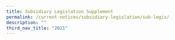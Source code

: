 ```yaml
---
title: Subsidiary Legislation Supplement
permalink: /current-notices/subsidiary-legislation/sub-legis/
description: ""
third_nav_title: "2021"
---
```

